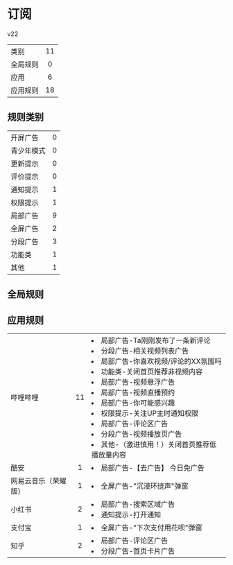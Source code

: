 # 订阅

v22

|||
| - |:-:|
|类别|11|
|全局规则|0|
|应用|6|
|应用规则|18|

## 规则类别

|||
| - |:-:|
|开屏广告|0|
|青少年模式|0|
|更新提示|0|
|评价提示|0|
|通知提示|1|
|权限提示|1|
|局部广告|9|
|全屏广告|2|
|分段广告|3|
|功能类|1|
|其他|1|

## 全局规则



## 应用规则

||||
| - |:-:|-|
|哔哩哔哩|11|<li>局部广告-Ta刚刚发布了一条新评论<li>分段广告-相关视频列表广告<li>局部广告-你喜欢视频/评论的XX氛围吗<li>功能类-关闭首页推荐非视频内容<li>局部广告-视频悬浮广告<li>局部广告-视频直播预约<li>局部广告-你可能感兴趣<li>权限提示-关注UP主时通知权限<li>局部广告-评论区广告<li>分段广告-视频播放页广告<li>其他-（激进慎用！）关闭首页推荐低播放量内容|
|酷安|1|<li>局部广告-【去广告】 今日免广告|
|网易云音乐（荣耀版）|1|<li>全屏广告-"沉浸环绕声"弹窗|
|小红书|2|<li>局部广告-搜索区域广告<li>通知提示-打开通知|
|支付宝|1|<li>全屏广告-"下次支付用花呗"弹窗|
|知乎|2|<li>局部广告-评论区广告<li>分段广告-首页卡片广告|

